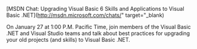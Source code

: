 [MSDN Chat: Upgrading Visual Basic 6 Skills and Applications to Visual Basic .NET](http://msdn.microsoft.com/chats/" target="_blank)



On January 27 at 1:00 P.M. Pacific Time, join members of the Visual Basic .NET and Visual Studio teams and talk about best practices for upgrading your old projects (and skills) to Visual Basic .NET.